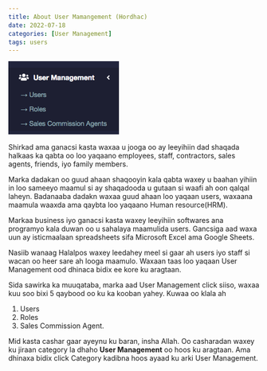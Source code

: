 ```yaml
---
title: About User Mamangement (Hordhac)
date: 2022-07-18
categories: [User Management]
tags: users
---
```


![users](/assets/images/1.png)

Shirkad ama ganacsi kasta waxaa u jooga oo ay leeyihiin dad shaqada halkaas ka qabta oo loo yaqaano employees, staff, contractors, sales agents, friends, iyo family members.

Marka dadakan oo guud ahaan shaqooyin kala qabta waxey u baahan yihiin in loo sameeyo maamul si ay shaqadooda u gutaan si waafi ah oon qalqal laheyn. Badanaaba dadakn waxaa guud ahaan loo yaqaan users, waxaana maamula waaxda ama qaybta loo yaqaano Human resource(HRM).

Markaa business iyo ganacsi kasta waxey leeyihiin softwares ana programyo kala duwan oo u sahalaya maamulida users. Gancsiga aad waxa uun ay isticmaalaan spreadsheets sifa Microsoft Excel ama Google Sheets.

Nasiib wanaag Halalpos waxey leedahey meel si gaar ah users iyo staff si wacan oo heer sare ah looga maamulo. Waxaan taas loo yaqaan User Management ood dhinaca bidix ee kore ku aragtaan.

Sida sawirka ka muuqataba, marka aad User Management click siiso, waxaa kuu soo bixi 5 qaybood oo ku ka kooban yahey. Kuwaa oo klala ah

1. Users
2. Roles
3. Sales Commission Agent.

Mid kasta cashar gaar ayeynu ku baran, insha Allah. Oo casharadan waxey ku jiraan category la dhaho **User Management** oo hoos ku aragtaan. Ama dhinaxa bidix click Category kadibna hoos ayaad ku arki User Management.
